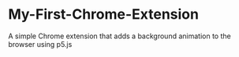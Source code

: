 # My-First-Chrome-Extension
A simple Chrome extension that adds a background animation to the browser using p5.js
